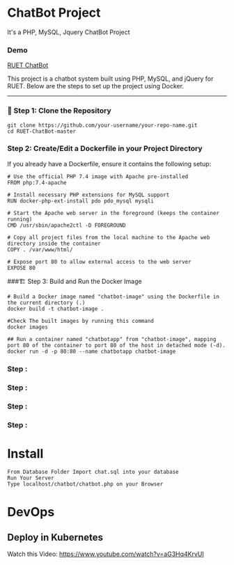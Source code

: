 # ChatBot Project
It's a PHP, MySQL, Jquery ChatBot  Project

### Demo

<a href="http://ruetchatbot.epizy.com">RUET ChatBot</a>

This project is a chatbot system built using PHP, MySQL, and jQuery for RUET. Below are the steps to set up the project using Docker.

---
### 🚀 Step 1: Clone the Repository
```
git clone https://github.com/your-username/your-repo-name.git
cd RUET-ChatBot-master
```
### Step 2: Create/Edit a Dockerfile in your Project Directory
If you already have a Dockerfile, ensure it contains the following setup:
```
# Use the official PHP 7.4 image with Apache pre-installed
FROM php:7.4-apache

# Install necessary PHP extensions for MySQL support
RUN docker-php-ext-install pdo pdo_mysql mysqli

# Start the Apache web server in the foreground (keeps the container running)
CMD /usr/sbin/apache2ctl -D FOREGROUND

# Copy all project files from the local machine to the Apache web directory inside the container
COPY . /var/www/html/

# Expose port 80 to allow external access to the web server
EXPOSE 80
```

###🏗️ Step 3:  Build and Run the Docker Image

```
# Build a Docker image named "chatbot-image" using the Dockerfile in the current directory (.)
docker build -t chatbot-image . 

#Check The built images by running this command
docker images

## Run a container named "chatbotapp" from "chatbot-image", mapping port 80 of the container to port 80 of the host in detached mode (-d).
docker run -d -p 80:80 --name chatbotapp chatbot-image
```
### Step :
### Step :
### Step :
### Step :





# Install
```
From Database Folder Import chat.sql into your database
Run Your Server
Type localhost/chatbot/chatbot.php on your Browser
```

# DevOps
## Deploy in Kubernetes
Watch this Video: https://www.youtube.com/watch?v=aG3Hq4KrvUI





